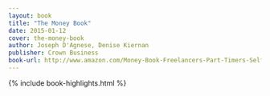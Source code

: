 ```yaml
---
layout: book
title: "The Money Book"
date: 2015-01-12
cover: the-money-book
author: Joseph D'Agnese, Denise Kiernan
publisher: Crown Business
book-url: http://www.amazon.com/Money-Book-Freelancers-Part-Timers-Self-Employed-ebook/dp/B0036S4D7O/
---
```



{% include book-highlights.html %}

